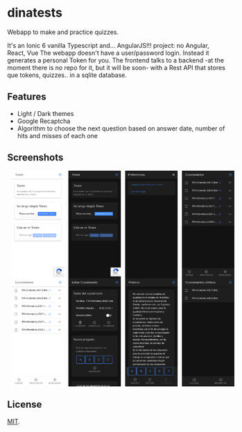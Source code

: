# dinatests

Webapp to make and practice quizzes.

It's an Ionic 6 vanilla Typescript and... AngularJS!!! project: no Angular, React, Vue
The webapp doesn't have a user/password login. Instead it generates a personal Token for you.
The frontend talks to a backend -at the moment there is no repo for it, but it will be soon- with a Rest API that stores que tokens, quizzes.. in a sqlite database.

## Features
* Light / Dark themes
* Google Recaptcha
* Algorithm to choose the next question based on answer date, number of hits and misses of each one

## Screenshots
<div style="display:flex;" >
<img style="margin-left:10px;" src="screenshots/00-token-light.png" width="24%" >
<img style="margin-left:10px;" src="screenshots/01-token-dark.png" width="24%" >
<img style="margin-left:10px;" src="screenshots/02-preferences-dark.png" width="24%" >
<img style="margin-left:10px;" src="screenshots/03-home-dark.png" width="24%" >
</div>
<div style="display:flex;" >
<img style="margin-left:10px;" src="screenshots/04-home-light.png" width="24%" >
<img style="margin-left:10px;" src="screenshots/05-test-dark.png" width="24%" >
<img style="margin-left:10px;" src="screenshots/06-quiz-dark.png" width="24%" >
<img style="margin-left:10px;" src="screenshots/07-explore-dark.png" width="24%" >
</div>

## License

[MIT](LICENSE).
